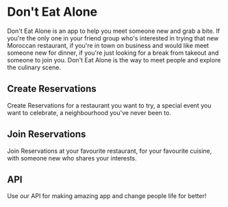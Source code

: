 # Don't Eat Alone

Don't Eat Alone is an app to help you meet someone new and grab a bite. If you're the only one in your friend group who's interested in trying
that new Moroccan restaurant, if you're in town on business and would like meet someone new for dinner, if you're just looking for a break from takeout and someone to join you. Don't Eat Alone is the way to meet people and explore the culinary scene.

## Create Reservations

Create Reservations for a restaurant you want to try, a special event you want to celebrate, a neighbourhood you've never been to. 

## Join Reservations

Join Reservations at your favourite restaurant, for your favourite cuisine, with someone new who shares your interests. 

## API

Use our API for making amazing app and change people life for better!
